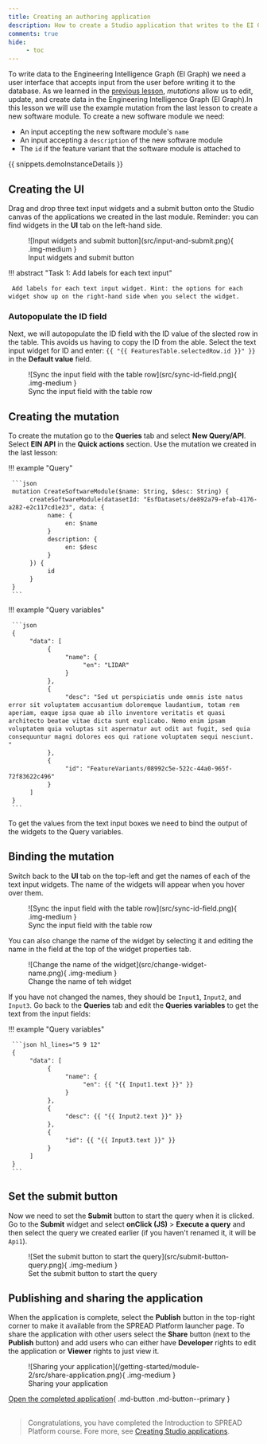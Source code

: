```yaml
---
title: Creating an authoring application
description: How to create a Studio application that writes to the EI Graph.
comments: true
hide:
     - toc
---
```


To write data to the Engineering Intelligence Graph (EI Graph) we need a user interface that accepts input from the user before writing it to the database. As we learned in the [previous lesson](understanding-graphql-mutations.md), _mutations_ allow us to edit, update, and create data in the Engineering Intelligence Graph (EI Graph).In this lesson we will use the example mutation from the last lesson to create a new software module. To create a new software module we need:

* An input accepting the new software module's `name`
* An input accepting a `description` of the new software module
* The `id` if the feature variant that the software module is attached to

{{ snippets.demoInstanceDetails }}

## Creating the UI

Drag and drop three text input widgets and a submit button onto the Studio canvas of the applications we created in the last module. Reminder: you can find widgets in the **UI** tab on the left-hand side.

<figure markdown="span">
     ![Input widgets and submit button](src/input-and-submit.png){ .img-medium }
     <figcaption>Input widgets and submit button</figcaption>
</figure>

!!! abstract "Task 1: Add labels for each text input"

     Add labels for each text input widget. Hint: the options for each widget show up on the right-hand side when you select the widget.

### Autopopulate the ID field

Next, we will autopopulate the ID field with the ID value of the slected row in the table. This avoids us having to copy the ID from the able. Select the text input widget for ID and enter: `{{ "{{ FeaturesTable.selectedRow.id }}" }}` in the **Default value** field.

<figure markdown="span">
     ![Sync the input field with the table row](src/sync-id-field.png){ .img-medium }
     <figcaption>Sync the input field with the table row</figcaption>
</figure>

## Creating the mutation

To create the mutation go to the **Queries** tab and select **New Query/API**. Select **EIN API** in the **Quick actions** section. Use the mutation we created in the last lesson:

<div class='grid' markdown>

!!! example "Query"

     ```json
     mutation CreateSoftwareModule($name: String, $desc: String) {
          createSoftwareModule(datasetId: "EsfDatasets/de892a79-efab-4176-a282-e2c117cd1e23", data: {
               name: {
                    en: $name
               }
               description: {
                    en: $desc
               }
          }) {
               id
          }
     }
     ```
     
!!! example "Query variables"

     ```json
     {
          "data": [
               {
                    "name": {
                         "en": "LIDAR"
                    }
               },
               {
                    "desc": "Sed ut perspiciatis unde omnis iste natus error sit voluptatem accusantium doloremque laudantium, totam rem aperiam, eaque ipsa quae ab illo inventore veritatis et quasi architecto beatae vitae dicta sunt explicabo. Nemo enim ipsam voluptatem quia voluptas sit aspernatur aut odit aut fugit, sed quia consequuntur magni dolores eos qui ratione voluptatem sequi nesciunt. "
               }, 
               {
                    "id": "FeatureVariants/08992c5e-522c-44a0-965f-72f83622c496"
               }
          ]
     }
     ```
</div>

To get the values from the text input boxes we need to bind the output of the widgets to the Query variables.

## Binding the mutation

Switch back to the **UI** tab on the top-left and get the names of each of the text input widgets. The name of the widgets will appear when you hover over them.

<figure markdown="span">
     ![Sync the input field with the table row](src/sync-id-field.png){ .img-medium }
     <figcaption>Sync the input field with the table row</figcaption>
</figure>

You can also change the name of the widget by selecting it and editing the name in the field at the top of the widget properties tab.

<figure markdown="span">
     ![Change the name of the widget](src/change-widget-name.png){ .img-medium }
     <figcaption>Change the name of teh widget</figcaption>
</figure>

If you have not changed the names, they should be `Input1`, `Input2`, and `Input3`. Go back to the **Queries** tab and edit the **Queries variables** to get the text from the input fields:

!!! example "Query variables"

     ```json hl_lines="5 9 12"
     {
          "data": [
               {
                    "name": {
                         "en": {{ "{{ Input1.text }}" }}
                    }
               },
               {
                    "desc": {{ "{{ Input2.text }}" }}
               }, 
               {
                    "id": {{ "{{ Input3.text }}" }}
               }
          ]
     }
     ```

## Set the submit button

Now we need to set the **Submit** button to start the query when it is clicked. Go to the **Submit** widget and select **onClick (JS)** > **Execute a query** and then select the query we created earlier (if you haven't renamed it, it will be `Api1`).

<figure markdown="span">
     ![Set the submit button to start the query](src/submit-button-query.png){ .img-medium }
     <figcaption>Set the submit button to start the query</figcaption>
</figure>

## Publishing and sharing the application

When the application is complete, select the **Publish** button in the top-right corner to make it available from the SPREAD Platform launcher page. To share the application with other users select the **Share** button (next to the **Publish** button) and add users who can either have **Developer** rights to edit the application or **Viewer** rights to just view it.

<figure markdown="span">
     ![Sharing your application](/getting-started/module-2/src/share-application.png){ .img-medium }
     <figcaption>Sharing your application</figcaption>
</figure>

[Open the completed application](https://studio.app.spread.ai/app/example-app/page1-677fc78197809505bda97461){ .md-button .md-button--primary }
<br>
<br>

<blockquote class="next-lesson">Congratulations, you have completed the Introduction to SPREAD Platform course. Fore more, see <a href="/platform-tools/using-studio/creating-studio-applications.html">Creating Studio applications</a>.</blockquote>
